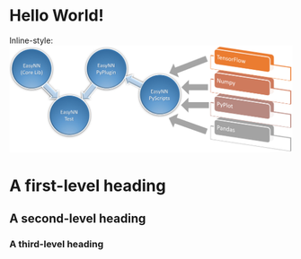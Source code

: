 # Hello World!

Inline-style: 
![alt text](https://github.com/azadwasan/azadwasan.github.io/blob/main/images/Untitled.png "Logo Title Text 1")


# A first-level heading
## A second-level heading
### A third-level heading